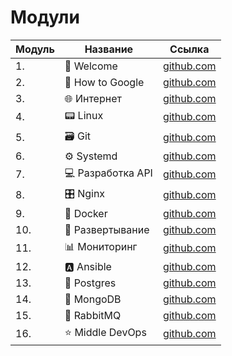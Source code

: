 # Модули

| Модуль | Название          | Ссылка                     |
| ------ | ----------------- | -------------------------- |
| 1.     | 👋 Welcome        | [github.com](./welcome/)   |
| 2.     | 🔎 How to Google  | [github.com](./google/)    |
| 3.     | 🌐 Интернет       | [github.com](./internet/)  |
| 4.     | 📟 Linux          | [github.com](./linux/)     |
| 5.     | 🗃 Git             | [github.com](./git/)       |
| 6.     | ⚙️ Systemd        | [github.com](./systemd)    |
| 7.     | 💻 Разработка API | [github.com](./api)        |
| 8.     | 🎛 Nginx           | [github.com](./nginx)      |
| 9.     | 🐳 Docker         | [github.com](./docker)     |
| 10.    | 🚀 Развертывание  | [github.com](./deploy)     |
| 11.    | 📊 Мониторинг     | [github.com](./monitoring) |
| 12.    | 🅰️ Ansible        | [github.com](./ansible)    |
| 13.    | 🐘 Postgres       | [github.com](./postgres/)  |
| 14.    | 🌿 MongoDB        | [github.com](./mongo/)     |
| 15.    | 🐇 RabbitMQ       | [github.com](./rabbitmq/)  |
| 16.    | ⭐️ Middle DevOps | [github.com](./middle/)    |
